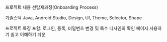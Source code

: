  프로젝트 내용
선탑재과정(Onboarding Process)

기술스택
Java, Android Studio, Design, UI, Theme, Selector, Shape 

프로젝트 특징
포함: 로그인, 등록, 비밀번호 변경 및 특수 디자인의 확인 페이지
사용하기 쉽고 이해하기 쉬운

